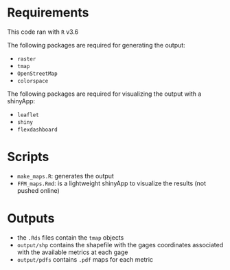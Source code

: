 # Requirements

This code ran with `R` v3.6

The following packages are required for generating the output:

- `raster`
- `tmap`
- `OpenStreetMap`
- `colorspace`

The following packages are required for visualizing the output with a shinyApp:

- `leaflet`
- `shiny`
- `flexdashboard`

# Scripts

- `make_maps.R`: generates the output
- `FFM_maps.Rmd`: is a lightweight shinyApp to visualize the results (not pushed online)

# Outputs

- the `.Rds` files contain the `tmap` objects
- `output/shp` contains the shapefile with the gages coordinates associated with the available metrics at each gage
- `output/pdfs` contains `.pdf` maps for each metric